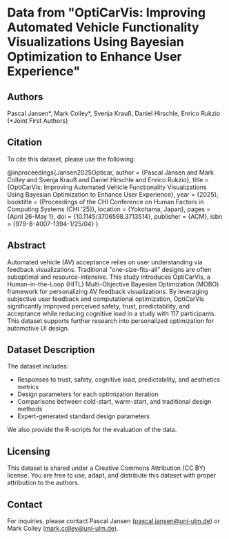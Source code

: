 # Data from "OptiCarVis: Improving Automated Vehicle Functionality Visualizations Using Bayesian Optimization to Enhance User Experience"

## Authors
Pascal Jansen\*, Mark Colley\*, Svenja Krauß, Daniel Hirschle, Enrico Rukzio  
(\*Joint First Authors)

## Citation
To cite this dataset, please use the following:

@inproceedings{Jansen2025Opticar, author = {Pascal Jansen and Mark Colley and Svenja Krauß and Daniel Hirschle and Enrico Rukzio}, title = {OptiCarVis: Improving Automated Vehicle Functionality Visualizations Using Bayesian Optimization to Enhance User Experience}, year = {2025}, booktitle = {Proceedings of the CHI Conference on Human Factors in Computing Systems (CHI '25)}, location = {Yokohama, Japan}, pages = {April 26-May 1}, doi = {10.1145/3706598.3713514}, publisher = {ACM}, isbn = {979-8-4007-1394-1/25/04} }



## Abstract
Automated vehicle (AV) acceptance relies on user understanding via feedback visualizations. Traditional "one-size-fits-all" designs are often suboptimal and resource-intensive. This study introduces OptiCarVis, a Human-in-the-Loop (HITL) Multi-Objective Bayesian Optimization (MOBO) framework for personalizing AV feedback visualizations. By leveraging subjective user feedback and computational optimization, OptiCarVis significantly improved perceived safety, trust, predictability, and acceptance while reducing cognitive load in a study with 117 participants. This dataset supports further research into personalized optimization for automotive UI design.

## Dataset Description
The dataset includes:
- Responses to trust, safety, cognitive load, predictability, and aesthetics metrics
- Design parameters for each optimization iteration
- Comparisons between cold-start, warm-start, and traditional design methods
- Expert-generated standard design parameters

We also provide the R-scripts for the evaluation of the data. 

## Licensing
This dataset is shared under a Creative Commons Attribution (CC BY) license. You are free to use, adapt, and distribute this dataset with proper attribution to the authors.

## Contact
For inquiries, please contact Pascal Jansen (pascal.jansen@uni-ulm.de) or Mark Colley (mark.colley@uni-ulm.de).



